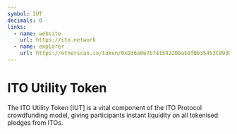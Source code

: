 ```yaml
---
symbol: IUT
decimals: 0
links:
  - name: website
    url: https://ito.network
  - name: explorer
    url: https://etherscan.io/token/0xD36a0e7b741542208aE0fBb35453C893D0136625
---
```


# ITO Utility Token

The ITO Utility Token [IUT] is a vital component of the ITO Protocol crowdfunding model, giving participants instant liquidity on all tokenised pledges from ITOs.
